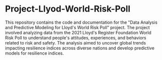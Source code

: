 # Project-Llyod-World-Risk-Poll
This repository contains the code and documentation for the "Data Analysis and Predictive Modeling for Lloyd's World Risk Poll" project. The project involved analyzing data from the 2021 Lloyd's Register Foundation World Risk Poll to understand people's attitudes, experiences, and behaviors related to risk and safety. The analysis aimed to uncover global trends impacting resilience indices across diverse nations and develop predictive models for resilience indices.
